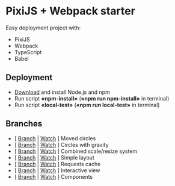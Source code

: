 # PixiJS + Webpack starter
Easy deployment project with:
* PixiJS
* Webpack
* TypeScript
* Babel

## Deployment
* [Download](https://www.npmjs.com/get-npm "Open npmjs.com") and install Node.js and npm
* Run script **«npm-install»** (**«npm run npm-install»** in terminal)
* Run script **«local-test»** (**«npm run local-test»** in terminal)

## Branches
* [ [Branch](https://github.com/PavelNarzyaev/pixi-starter/tree/test1 "Open branch") | [Watch](https://pavelnarzyaev.github.io/github-pages/pixi-starter-test-1/ "Open demo") ] Moved circles
* [ [Branch](https://github.com/PavelNarzyaev/pixi-starter/tree/test2 "Open branch") | [Watch](https://pavelnarzyaev.github.io/github-pages/pixi-starter-test-2/ "Open demo") ] Circles with gravity
* [ [Branch](https://github.com/PavelNarzyaev/pixi-starter/tree/test3 "Open branch") | [Watch](https://pavelnarzyaev.github.io/github-pages/pixi-starter-test-3/ "Open demo") ] Combined scale/resize system
* [ [Branch](https://github.com/PavelNarzyaev/pixi-starter/tree/test4 "Open branch") | [Watch](https://pavelnarzyaev.github.io/github-pages/pixi-starter-test-4/ "Open demo") ] Simple layout
* [ [Branch](https://github.com/PavelNarzyaev/pixi-starter/tree/test5 "Open branch") | [Watch](https://pavelnarzyaev.github.io/github-pages/pixi-starter-test-5/ "Open demo") ] Requests cache
* [ [Branch](https://github.com/PavelNarzyaev/pixi-starter/tree/test6 "Open branch") | [Watch](https://pavelnarzyaev.github.io/github-pages/pixi-starter-test-6/ "Open demo") ] Interactive view
* [ [Branch](https://github.com/PavelNarzyaev/pixi-starter/tree/test7 "Open branch") | [Watch](https://pavelnarzyaev.github.io/github-pages/pixi-starter-test-7/ "Open demo") ] Components

